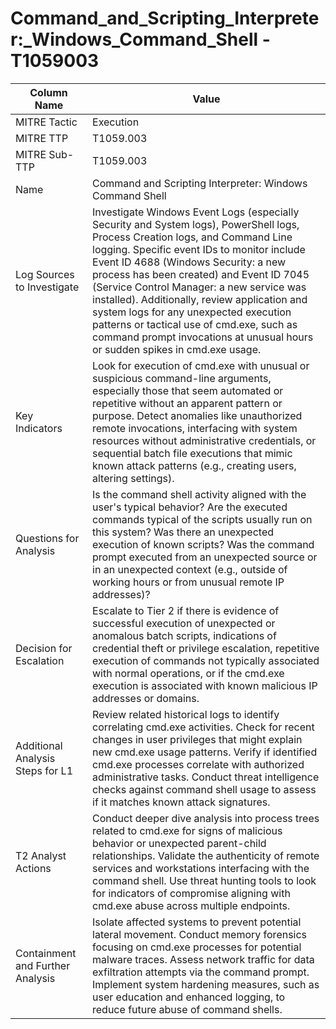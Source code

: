 # Command_and_Scripting_Interpreter:_Windows_Command_Shell - T1059003

| Column Name | Value |
|-------------|-------|
| MITRE Tactic | Execution |
| MITRE TTP | T1059.003 |
| MITRE Sub-TTP | T1059.003 |
| Name | Command and Scripting Interpreter: Windows Command Shell |
| Log Sources to Investigate | Investigate Windows Event Logs (especially Security and System logs), PowerShell logs, Process Creation logs, and Command Line logging. Specific event IDs to monitor include Event ID 4688 (Windows Security: a new process has been created) and Event ID 7045 (Service Control Manager: a new service was installed). Additionally, review application and system logs for any unexpected execution patterns or tactical use of cmd.exe, such as command prompt invocations at unusual hours or sudden spikes in cmd.exe usage. |
| Key Indicators | Look for execution of cmd.exe with unusual or suspicious command-line arguments, especially those that seem automated or repetitive without an apparent pattern or purpose. Detect anomalies like unauthorized remote invocations, interfacing with system resources without administrative credentials, or sequential batch file executions that mimic known attack patterns (e.g., creating users, altering settings). |
| Questions for Analysis | Is the command shell activity aligned with the user's typical behavior? Are the executed commands typical of the scripts usually run on this system? Was there an unexpected execution of known scripts? Was the command prompt executed from an unexpected source or in an unexpected context (e.g., outside of working hours or from unusual remote IP addresses)? |
| Decision for Escalation | Escalate to Tier 2 if there is evidence of successful execution of unexpected or anomalous batch scripts, indications of credential theft or privilege escalation, repetitive execution of commands not typically associated with normal operations, or if the cmd.exe execution is associated with known malicious IP addresses or domains. |
| Additional Analysis Steps for L1 | Review related historical logs to identify correlating cmd.exe activities. Check for recent changes in user privileges that might explain new cmd.exe usage patterns. Verify if identified cmd.exe processes correlate with authorized administrative tasks. Conduct threat intelligence checks against command shell usage to assess if it matches known attack signatures. |
| T2 Analyst Actions | Conduct deeper dive analysis into process trees related to cmd.exe for signs of malicious behavior or unexpected parent-child relationships. Validate the authenticity of remote services and workstations interfacing with the command shell. Use threat hunting tools to look for indicators of compromise aligning with cmd.exe abuse across multiple endpoints. |
| Containment and Further Analysis | Isolate affected systems to prevent potential lateral movement. Conduct memory forensics focusing on cmd.exe processes for potential malware traces. Assess network traffic for data exfiltration attempts via the command prompt. Implement system hardening measures, such as user education and enhanced logging, to reduce future abuse of command shells. |
